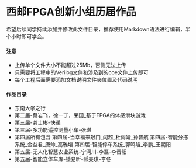 # 西邮FPGA创新小组历届作品

希望后续同学持续添加并修改此文件目录，推荐使用Markdown语法进行编辑，半个小时即可学会。

#### 注意
- 上传单个文件大小不能超过25Mb，否侧无法上传
- 只需要将工程中的Verilog文件和涉及到的coe文件上传即可
- 每个工程后面需要添加文档说明文件夹位置及代码说明

#### 作品目录
- 东南大学之行
- 第二届-蔡岩飞，徐一丁，荣国_基于FPGA的体感滑块游戏
- 第三届-龚士彬-快递
- 第三届-多功能遥控测量小车-张琪
- 第四届所有包含
  第四届-当幸福来敲门_闫超_杜雨婧_孙普航
  第四届-智能分拣系统_金益君_唐帅_高雅增
  第四届-智能停车系统_郭鸣晗_李鹏_王朝阳
- 第五届-无人化智慧农业系统-宁河川-李磊-李晋阳
- 第五届-智能立体车库-锁易昕-郝美琪-李冬
